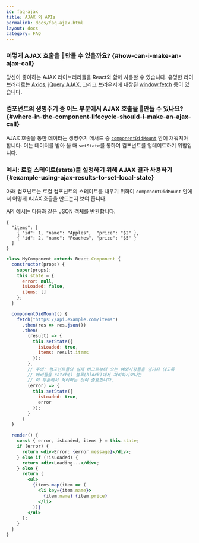 ```yaml
---
id: faq-ajax
title: AJAX 와 APIs
permalink: docs/faq-ajax.html
layout: docs
category: FAQ
---
```


### 어떻게 AJAX 호출을 만들 수 있을까요? {#how-can-i-make-an-ajax-call}

당신이 좋아하는 AJAX 라이브러리들을 React와 함께 사용할 수 있습니다. 유명한 라이브러리로는 [Axios](https://github.com/axios/axios), [jQuery AJAX](https://api.jquery.com/jQuery.ajax/), 그리고 브라우저에 내장된 [window.fetch](https://developer.mozilla.org/en-US/docs/Web/API/Fetch_API) 등이 있습니다.

### 컴포넌트의 생명주기 중 어느 부분에서 AJAX 호출을 만들 수 있나요? {#where-in-the-component-lifecycle-should-i-make-an-ajax-call}

AJAX 호출을 통한 데이터는 생명주기 메서드 중 [`componentDidMount`](/docs/react-component.html#mounting) 안에 채워져야 합니다. 이는 데이터를 받아 올 때 `setState`를 통하여 컴포넌트를 업데이트하기 위함입니다.

### 예시: 로컬 스테이트(state)를 설정하기 위해 AJAX 결과 사용하기 {#example-using-ajax-results-to-set-local-state}

아래 컴포넌트는 로컬 컴포넌트의 스테이트를 채우기 위하여 `componentDidMount` 안에서 어떻게 AJAX 호출을 만드는지 보여 줍니다.

API 예시는 다음과 같은 JSON 객체를 반환합니다.

```
{
  "items": [
    { "id": 1, "name": "Apples",  "price": "$2" },
    { "id": 2, "name": "Peaches", "price": "$5" }
  ] 
}
```

```jsx
class MyComponent extends React.Component {
  constructor(props) {
    super(props);
    this.state = {
      error: null,
      isLoaded: false,
      items: []
    };
  }

  componentDidMount() {
    fetch("https://api.example.com/items")
      .then(res => res.json())
      .then(
        (result) => {
          this.setState({
            isLoaded: true,
            items: result.items
          });
        },
        // 주의: 컴포넌트들의 실제 버그로부터 오는 예외사항들을 넘기지 않도록 
        // 에러들을 catch() 블록(block)에서 처리하기보다는 
        // 이 부분에서 처리하는 것이 중요합니다.
        (error) => {
          this.setState({
            isLoaded: true,
            error
          });
        }
      )
  }

  render() {
    const { error, isLoaded, items } = this.state;
    if (error) {
      return <div>Error: {error.message}</div>;
    } else if (!isLoaded) {
      return <div>Loading...</div>;
    } else {
      return (
        <ul>
          {items.map(item => (
            <li key={item.name}>
              {item.name} {item.price}
            </li>
          ))}
        </ul>
      );
    }
  }
}
```
